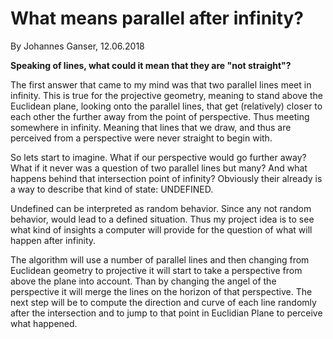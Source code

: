 # What means parallel after infinity?    

By Johannes Ganser, 12.06.2018 

**Speaking of lines, what could it mean that they are "not straight"?**

The first answer that came to my mind was that two parallel lines meet in infinity. This is true for the projective geometry, meaning to stand above the Euclidean plane, looking onto the parallel lines, that get (relatively) closer to each other the further away from the point of perspective. Thus meeting somewhere in infinity. Meaning that lines that we draw, and thus are perceived from a perspective were never straight to begin with.

So lets start to imagine. What if our perspective would go further away? What if it never was a question of two parallel lines but many? And what happens behind that intersection point of infinity? Obviously their already is a way to describe that kind of state: UNDEFINED. 

Undefined can be interpreted as random behavior. Since any not random behavior, would lead to a defined situation. Thus my project idea is to see what kind of insights a computer will provide for the question of what will happen after infinity.

The algorithm will use a number of parallel lines and then changing from Euclidean geometry to projective it will start to take a perspective from above the plane into account. Than by changing the angel of the perspective it will merge the lines on the horizon of that perspective. The next step will be to compute the direction and curve of each line randomly after the intersection and to jump to that point in Euclidian Plane to perceive what happened.

